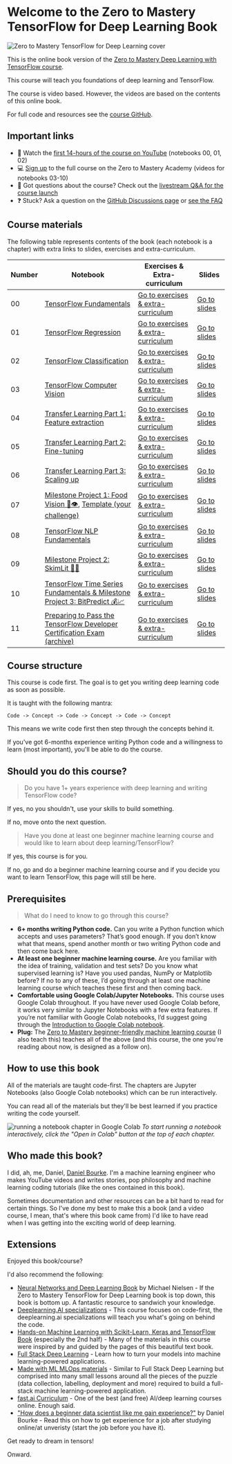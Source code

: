 # Welcome to the Zero to Mastery TensorFlow for Deep Learning Book

![Zero to Mastery TensorFlow for Deep Learning cover](https://raw.githubusercontent.com/mrdbourke/tensorflow-deep-learning/main/images/misc-tensorflow-deep-learning-outline.png)

This is the online book version of the [Zero to Mastery Deep Learning with TensorFlow course](https://dbourke.link/ZTMTFcourse).

This course will teach you foundations of deep learning and TensorFlow.

The course is video based. However, the videos are based on the contents of this online book.

For full code and resources see the [course GitHub](https://github.com/mrdbourke/tensorflow-deep-learning).

## Important links
* 🎥 Watch the [first 14-hours of the course on YouTube](https://dbourke.link/tfpart1part2) (notebooks 00, 01, 02)
* 💻 [Sign up](https://dbourke.link/ZTMTFcourse) to the full course on the Zero to Mastery Academy (videos for notebooks 03-10)
* 🤔 Got questions about the course? Check out the [livestream Q&A for the course launch](https://youtu.be/rqAqcFcfeK8)
* ❓ Stuck? Ask a question on the [GitHub Discussions page](https://github.com/mrdbourke/tensorflow-deep-learning/discussions) or [see the FAQ](https://github.com/mrdbourke/tensorflow-deep-learning/discussions/127) 

## Course materials

The following table represents contents of the book (each notebook is a chapter) with extra links to slides, exercises and extra-curriculum.

| Number | Notebook | Exercises & Extra-curriculum | Slides |
| ----- |  ----- | ----- |  ----- |
| 00 | [TensorFlow Fundamentals](https://dev.mrdbourke.com/tensorflow-deep-learning/00_tensorflow_fundamentals/) | [Go to exercises & extra-curriculum](https://github.com/mrdbourke/tensorflow-deep-learning#-00-tensorflow-fundamentals-exercises) | [Go to slides](https://github.com/mrdbourke/tensorflow-deep-learning/blob/main/slides/00_introduction_to_tensorflow_and_deep_learning.pdf) |
| 01 | [TensorFlow Regression](https://dev.mrdbourke.com/tensorflow-deep-learning/01_neural_network_regression_in_tensorflow/) | [Go to exercises & extra-curriculum](https://github.com/mrdbourke/tensorflow-deep-learning#-01-neural-network-regression-with-tensorflow-exercises) | [Go to slides](https://github.com/mrdbourke/tensorflow-deep-learning/blob/main/slides/01_neural_network_regression_with_tensorflow.pdf) |
| 02 | [TensorFlow Classification](https://dev.mrdbourke.com/tensorflow-deep-learning/02_neural_network_classification_in_tensorflow/) | [Go to exercises & extra-curriculum](https://github.com/mrdbourke/tensorflow-deep-learning#-02-neural-network-classification-with-tensorflow-exercises) | [Go to slides](https://github.com/mrdbourke/tensorflow-deep-learning/blob/main/slides/02_neural_network_classification_with_tensorflow.pdf) |
| 03 | [TensorFlow Computer Vision](https://dev.mrdbourke.com/tensorflow-deep-learning/03_convolutional_neural_networks_in_tensorflow/) | [Go to exercises & extra-curriculum](https://github.com/mrdbourke/tensorflow-deep-learning#-03-computer-vision--convolutional-neural-networks-in-tensorflow-exercises) | [Go to slides](https://github.com/mrdbourke/tensorflow-deep-learning/blob/main/slides/03_convolution_neural_networks_and_computer_vision_with_tensorflow.pdf) |
| 04 | [Transfer Learning Part 1: Feature extraction](https://dev.mrdbourke.com/tensorflow-deep-learning/04_transfer_learning_in_tensorflow_part_1_feature_extraction/) | [Go to exercises & extra-curriculum](https://github.com/mrdbourke/tensorflow-deep-learning#-04-transfer-learning-in-tensorflow-part-1-feature-extraction-exercises) | [Go to slides](https://github.com/mrdbourke/tensorflow-deep-learning/blob/main/slides/04_transfer_learning_with_tensorflow_part_1_feature_extraction.pdf) |
| 05 | [Transfer Learning Part 2: Fine-tuning](https://dev.mrdbourke.com/tensorflow-deep-learning/05_transfer_learning_in_tensorflow_part_2_fine_tuning/) | [Go to exercises & extra-curriculum](https://github.com/mrdbourke/tensorflow-deep-learning#-05-transfer-learning-in-tensorflow-part-2-fine-tuning-exercises) | [Go to slides](https://github.com/mrdbourke/tensorflow-deep-learning/blob/main/slides/05_transfer_learning_with_tensorflow_part_2_fine_tuning.pdf) |
| 06 | [Transfer Learning Part 3: Scaling up](https://dev.mrdbourke.com/tensorflow-deep-learning/06_transfer_learning_in_tensorflow_part_3_scaling_up/) | [Go to exercises & extra-curriculum](https://github.com/mrdbourke/tensorflow-deep-learning#-06-transfer-learning-in-tensorflow-part-3-scaling-up-exercises) | [Go to slides](https://github.com/mrdbourke/tensorflow-deep-learning/blob/main/slides/06_transfer_learning_with_tensorflow_part_3_scaling_up.pdf) |
| 07 | [Milestone Project 1: Food Vision 🍔👁](https://dev.mrdbourke.com/tensorflow-deep-learning/07_food_vision_milestone_project_1/), [Template (your challenge)](https://github.com/mrdbourke/tensorflow-deep-learning/blob/main/extras/TEMPLATE_07_food_vision_milestone_project_1.ipynb) | [Go to exercises & extra-curriculum](https://github.com/mrdbourke/tensorflow-deep-learning#-07-milestone-project-1--food-vision-big-exercises) | [Go to slides](https://github.com/mrdbourke/tensorflow-deep-learning/blob/main/slides/07_milestone_project_1_food_vision.pdf) |
| 08 | [TensorFlow NLP Fundamentals](https://dev.mrdbourke.com/tensorflow-deep-learning/08_introduction_to_nlp_in_tensorflow/) | [Go to exercises & extra-curriculum](https://github.com/mrdbourke/tensorflow-deep-learning#-08-introduction-to-nlp-natural-language-processing-in-tensorflow-exercises)  | [Go to slides](https://github.com/mrdbourke/tensorflow-deep-learning/blob/main/slides/08_natural_language_processing_in_tensorflow.pdf) |
| 09 | [Milestone Project 2: SkimLit 📄🔥](https://dev.mrdbourke.com/tensorflow-deep-learning/09_SkimLit_nlp_milestone_project_2/) | [Go to exercises & extra-curriculum](https://github.com/mrdbourke/tensorflow-deep-learning#-09-milestone-project-2-skimlit--exercises) | [Go to slides](https://github.com/mrdbourke/tensorflow-deep-learning/blob/main/slides/09_milestone_project_2_skimlit.pdf) |
| 10 | [TensorFlow Time Series Fundamentals & Milestone Project 3: BitPredict 💰📈](https://dev.mrdbourke.com/tensorflow-deep-learning/10_time_series_forecasting_in_tensorflow/) | [Go to exercises & extra-curriculum](https://github.com/mrdbourke/tensorflow-deep-learning/blob/main/README.md#-10-time-series-fundamentals-and-milestone-project-3-bitpredict--exercises) | [Go to slides](https://github.com/mrdbourke/tensorflow-deep-learning/blob/main/slides/10_time_series_fundamentals_and_milestone_project_3_bitpredict.pdf) |
| 11 | [Preparing to Pass the TensorFlow Developer Certification Exam (archive)](https://dev.mrdbourke.com/tensorflow-deep-learning/11_passing_the_tensorflow_developer_certification_exam/) | [Go to exercises & extra-curriculum](https://github.com/mrdbourke/tensorflow-deep-learning/blob/main/README.md#-11-passing-the-tensorflow-developer-certification-exercises) | [Go to slides](https://github.com/mrdbourke/tensorflow-deep-learning/blob/main/slides/11_passing_the_tensorflow_developer_certification_exam.pdf) |

## Course structure

This course is code first. The goal is to get you writing deep learning code as soon as possible.

It is taught with the following mantra:

```
Code -> Concept -> Code -> Concept -> Code -> Concept
```

This means we write code first then step through the concepts behind it.

If you've got 6-months experience writing Python code and a willingness to learn (most important), you'll be able to do the course.

## Should you do this course?

> Do you have 1+ years experience with deep learning and writing TensorFlow code?

If yes, no you shouldn't, use your skills to build something. 

If no, move onto the next question.

> Have you done at least one beginner machine learning course and would like to learn about deep learning/TensorFlow?

If yes, this course is for you.

If no, go and do a beginner machine learning course and if you decide you want to learn TensorFlow, this page will still be here.

## Prerequisites

> What do I need to know to go through this course?

* **6+ months writing Python code.** Can you write a Python function which accepts and uses parameters? That’s good enough. If you don’t know what that means, spend another month or two writing Python code and then come back here.
* **At least one beginner machine learning course.** Are you familiar with the idea of training, validation and test sets? Do you know what supervised learning is? Have you used pandas, NumPy or Matplotlib before? If no to any of these, I’d going through at least one machine learning course which teaches these first and then coming back. 
* **Comfortable using Google Colab/Jupyter Notebooks.** This course uses Google Colab throughout. If you have never used Google Colab before, it works very similar to Jupyter Notebooks with a few extra features. If you’re not familiar with Google Colab notebooks, I’d suggest going through the [Introduction to Google Colab notebook](https://colab.research.google.com/notebooks/intro.ipynb).
* **Plug:** The [Zero to Mastery beginner-friendly machine learning course](https://dbourke.link/ZTMMLcourse) (I also teach this) teaches all of the above (and this course, the one you're reading about now, is designed as a follow on).

## How to use this book

All of the materials are taught code-first. The chapters are Jupyter Notebooks (also Google Colab notebooks) which can be run interactively.

You can read all of the materials but they'll be best learned if you practice writing the code yourself.

![running a notebook chapter in Google Colab](https://raw.githubusercontent.com/mrdbourke/tensorflow-deep-learning/main/images/misc-run-notebook-in-google-colab.png)
*To start running a notebook interactively, click the "Open in Colab" button at the top of each chapter.* 

## Who made this book?

I did, ah, me, Daniel, [Daniel Bourke](https://www.mrdbourke.com). I'm a machine learning engineer who makes YouTube videos and writes stories, pop philosophy and machine learning coding tutorials (like the ones contained in this book).

Sometimes documentation and other resources can be a bit hard to read for certain things. So I've done my best to make this a book (and a video course, I mean, that's where this book came from) I'd like to have read when I was getting into the exciting world of deep learning.

## Extensions 

Enjoyed this book/course?

I'd also recommend the following:

* [Neural Networks and Deep Learning Book](http://neuralnetworksanddeeplearning.com/) by Michael Nielsen - If the Zero to Mastery TensorFlow for Deep Learning book is top down, this book is bottom up. A fantastic resource to sandwich your knowledge. 
* [Deeplearning.AI specializations](https://www.deeplearning.ai) - This course focuses on code-first, the deeplearning.ai specializations will teach you what's going on behind the code.
* [Hands-on Machine Learning with Scikit-Learn, Keras and TensorFlow Book](https://www.oreilly.com/library/view/hands-on-machine-learning/9781492032632/) (especially the 2nd half) - Many of the materials in this course were inspired by and guided by the pages of this beautiful text book.
* [Full Stack Deep Learning](https://fullstackdeeplearning.com) - Learn how to turn your models into machine learning-powered applications.
* [Made with ML MLOps materials](https://madewithml.com/#mlops) - Similar to Full Stack Deep Learning but comprised into many small lessons around all the pieces of the puzzle (data collection, labelling, deployment and more) required to build a full-stack machine learning-powered application.
* [fast.ai Curriculum](https://www.fast.ai) - One of the best (and free) AI/deep learning courses online. Enough said.
* ["How does a beginner data scientist like me gain experience?"](https://www.mrdbourke.com/how-can-a-beginner-data-scientist-like-me-gain-experience/) by Daniel Bourke - Read this on how to get experience for a job after studying online/at unveristy (start the job before you have it).

Get ready to dream in tensors!

Onward.
